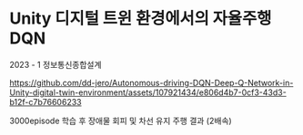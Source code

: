 # Unity 디지털 트윈 환경에서의 자율주행 DQN
2023 - 1 정보통신종합설계

https://github.com/dd-jero/Autonomous-driving-DQN-Deep-Q-Network-in-Unity-digital-twin-environment/assets/107921434/e806d4b7-0cf3-43d3-b12f-c7b76606233

3000episode 학습 후 장애물 회피 및 차선 유지 주행 결과 (2배속)
